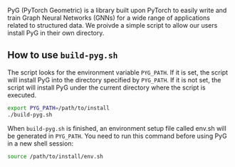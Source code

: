 PyG (PyTorch Geometric) is a library built upon PyTorch to easily write and train Graph Neural Networks (GNNs) for a wide range of applications related to structured data. We proivde a simple script to allow our users install PyG in their own directory. 

## How to use `build-pyg.sh`

The script looks for the environment variable `PYG_PATH`. If it is set, the script will install PyG into the directory specified by `PYG_PATH`. If it is not set, the script will install PyG under the current directory where the script is executed. 

```bash
export PYG_PATH=/path/to/install
./build-pyg.sh
```

When `build-pyg.sh` is finished, an environment setup file called env.sh will be generated in `PYG_PATH`. You need to run this command before using PyG in a new shell session:

```bash
source /path/to/install/env.sh
```
